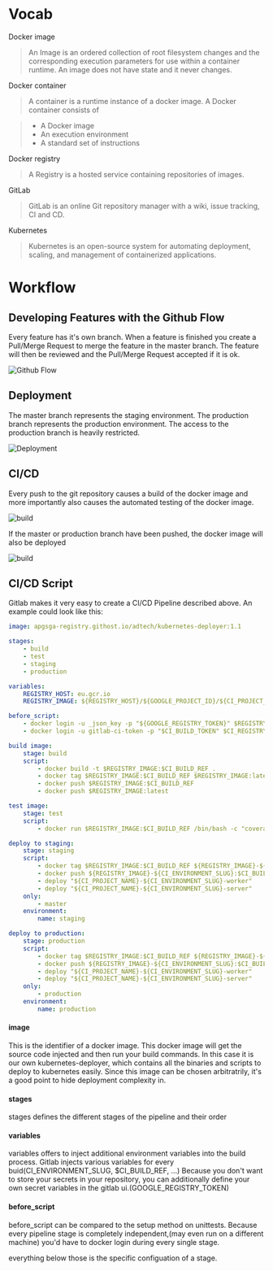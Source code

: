 # Vocab
Docker image
> An Image is an ordered collection of root filesystem changes and the corresponding execution parameters for use within a container runtime.
> An image does not have state and it never changes.

Docker container
> A container is a runtime instance of a docker image.
> A Docker container consists of

> * A Docker image
> * An execution environment
> * A standard set of instructions

Docker registry
> A Registry is a hosted service containing repositories of images.

GitLab
> GitLab is an online Git repository manager with a wiki, issue tracking, CI and CD.

Kubernetes
> Kubernetes is an open-source system for automating deployment, scaling, and management of containerized applications.

# Workflow

## Developing Features with the Github Flow
Every feature has it's own branch. When a feature is finished you create a Pull/Merge Request to merge the feature in the master branch. The feature will then be reviewed and the Pull/Merge Request accepted if it is ok.

![Github Flow](https://raw.githubusercontent.com/MarcoGlauser/asdftalk/master/images/github_flow.png)

## Deployment
The master branch represents the staging environment. The production branch represents the production environment. The access to the production branch is heavily restricted.

![Deployment](https://raw.githubusercontent.com/MarcoGlauser/asdftalk/master/images/production_branch.png)

## CI/CD
Every push to the git repository causes a build of the docker image and more importantly also causes the automated testing of the docker image.

![build](https://raw.githubusercontent.com/MarcoGlauser/asdftalk/master/images/branch_build.png)

If the master or production branch have been pushed, the docker image will also be deployed

![build](https://raw.githubusercontent.com/MarcoGlauser/asdftalk/master/images/merge_into_master.png)

## CI/CD Script
Gitlab makes it very easy to create a CI/CD Pipeline described above. An example could look like this:

```yaml
image: apgsga-registry.githost.io/adtech/kubernetes-deployer:1.1

stages:
    - build
    - test
    - staging
    - production

variables:
    REGISTRY_HOST: eu.gcr.io
    REGISTRY_IMAGE: ${REGISTRY_HOST}/${GOOGLE_PROJECT_ID}/${CI_PROJECT_NAME}/${CI_PROJECT_NAME}

before_script:
    - docker login -u _json_key -p "${GOOGLE_REGISTRY_TOKEN}" $REGISTRY_HOST
    - docker login -u gitlab-ci-token -p "$CI_BUILD_TOKEN" $CI_REGISTRY

build image:
    stage: build
    script:
        - docker build -t $REGISTRY_IMAGE:$CI_BUILD_REF .
        - docker tag $REGISTRY_IMAGE:$CI_BUILD_REF $REGISTRY_IMAGE:latest
        - docker push $REGISTRY_IMAGE:$CI_BUILD_REF
        - docker push $REGISTRY_IMAGE:latest

test image:
    stage: test
    script:
        - docker run $REGISTRY_IMAGE:$CI_BUILD_REF /bin/bash -c "coverage run--source='.' manage.py test --noinput --settings=gotthard.settings.test && coverage report -i"

deploy to staging:
    stage: staging
    script:
        - docker tag $REGISTRY_IMAGE:$CI_BUILD_REF ${REGISTRY_IMAGE}-${CI_ENVIRONMENT_SLUG}:$CI_BUILD_REF
        - docker push ${REGISTRY_IMAGE}-${CI_ENVIRONMENT_SLUG}:$CI_BUILD_REF
        - deploy "${CI_PROJECT_NAME}-${CI_ENVIRONMENT_SLUG}-worker"
        - deploy "${CI_PROJECT_NAME}-${CI_ENVIRONMENT_SLUG}-server"
    only:
        - master
    environment:
        name: staging

deploy to production:
    stage: production
    script:
        - docker tag $REGISTRY_IMAGE:$CI_BUILD_REF ${REGISTRY_IMAGE}-${CI_ENVIRONMENT_SLUG}:$CI_BUILD_REF
        - docker push ${REGISTRY_IMAGE}-${CI_ENVIRONMENT_SLUG}:$CI_BUILD_REF
        - deploy "${CI_PROJECT_NAME}-${CI_ENVIRONMENT_SLUG}-worker"
        - deploy "${CI_PROJECT_NAME}-${CI_ENVIRONMENT_SLUG}-server"
    only:
        - production
    environment:
        name: production
```

#### image
This is the identifier of a docker image. This docker image will get the source code injected and then run your build commands.
In this case it is our own kubernetes-deployer, which contains all the binaries and scripts to deploy to kubernetes easily. Since this image can be chosen arbitratrily, it's a good point to hide deployment complexity in.

#### stages
stages defines the different stages of the pipeline and their order

#### variables
variables offers to inject additional environment variables into the build process.
Gitlab injects various variables for every buid(CI_ENVIRONMENT_SLUG, $CI_BUILD_REF, ...)
Because you don't want to store your secrets in your repository, you can additionally define your own secret variables in the gitlab ui.(GOOGLE_REGISTRY_TOKEN)

#### before_script
before_script can be compared to the setup method on unittests. Because every pipeline stage is completely independent,(may even run on a different machine) you'd have to docker login during every single stage.

everything below those is the specific configuation of a stage.